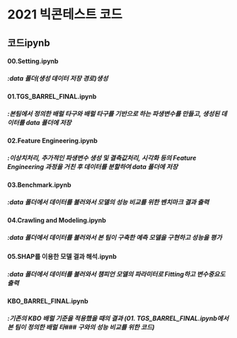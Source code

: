 # 2021 빅콘테스트 코드


## 코드ipynb
#### 00.Setting.ipynb
##### :data 폴더(생성 데이터 저장 경로)생성
#### 01.TGS_BARREL_FINAL.ipynb
##### :본팀에서 정의한 배럴 타구와 배럴 타구를 기반으로 하는 파생변수를 만들고, 생성된 데이터를 data 폴더에 저장
#### 02.Feature Engineering.ipynb
##### :이상치처리, 추가적인 파생변수 생성 및 결측값처리, 시각화 등의 Feature Engineering 과정을 거친 후 데이터를 분할하여 data 폴더에 저장
#### 03.Benchmark.ipynb
##### :data 폴더에서 데이터를 불러와서 모델의 성능 비교를 위한 벤치마크 결과 출력
#### 04.Crawling and Modeling.ipynb
##### :data 폴더에서 데이터를 불러와서 본 팀이 구축한 예측 모델을 구현하고 성능을 평가
#### 05.SHAP를 이용한 모델 결과 해석.ipynb
##### :data 폴더에서 데이터를 불러와서 챔피언 모델의 파라미터로 Fitting하고 변수중요도 출력
#### KBO_BARREL_FINAL.ipynb
##### :기존의 KBO 배럴 기준을 적용했을 때의 결과 (01. TGS_BARREL_FINAL.ipynb에서 본 팀이 정의한 배럴 타###  구와의 성능 비교를 위한 코드)

